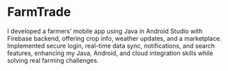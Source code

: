 # FarmTrade
I developed a farmers’ mobile app using Java in Android Studio with Firebase backend, offering crop info, weather updates, and a marketplace. Implemented secure login, real-time data sync, notifications, and search features, enhancing my Java, Android, and cloud integration skills while solving real farming challenges.
